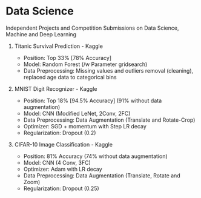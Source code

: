 # Data Science
Independent Projects and Competition Submissions on Data Science, Machine and Deep Learning

1. Titanic Survival Prediction - Kaggle
   - Position: Top 33% [78% Accuracy]
   - Model: Random Forest (/w Parameter gridsearch)
   - Data Preprocessing: Missing values and outliers removal (cleaning), replaced age data to categorical bins
      
2. MNIST Digit Recognizer - Kaggle
   - Position: Top 18% [94.5% Accuracy] (91% without data augmentation)
   - Model: CNN (Modified LeNet, 2Conv, 2FC)
   - Data Preprocessing: Data Augmentation (Translate and Rotate-Crop)
   - Optimizer: SGD + momentum with Step LR decay
   - Regularization: Dropout (0.2)
   
3. CIFAR-10 Image Classification - Kaggle
   - Position: 81% Accuracy (74% without data augmentation)
   - Model: CNN (4 Conv, 3FC) 
   - Optimizer: Adam with LR decay
   - Data Preprocessing: Data Augmentation (Translate, Rotate and Zoom)
   - Regularization: Dropout (0.25)
   
